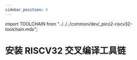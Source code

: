 ```yaml
---
sidebar_position: 4
---
```


import TOOLCHAIN from "../../../common/dev/\_pico2-riscv32-toolchain.mdx";

# 安装 RISCV32 交叉编译工具链

<TOOLCHAIN />
